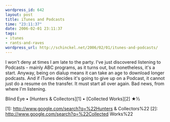 ```yaml
--- 
wordpress_id: 642
layout: post
title: iTunes and Podcasts
time: "23:11:37"
date: 2006-02-01 23:11:37
tags: 
- itunes
- rants-and-raves
wordpress_url: http://schinckel.net/2006/02/01/itunes-and-podcasts/
---
```

I won't deny at times I am late to the party. I've just discovered listening to Podcasts - mainly ABC programs, as it turns out, but nonetheless, it's a start. Anyway, being on dialup means it can take an age to download longer podcasts. And if iTunes decides it's going to give up on a Podcast, it cannot just do a resume on the transfer. It must start all over again. Bad news, from where I'm listening. 

Blind Eye • [Hunters & Collectors][1] • [Collected Works][2] ★½

   [1]: http://www.google.com/search?q=%22Hunters & Collectors%22
   [2]: http://www.google.com/search?q=%22Collected Works%22

